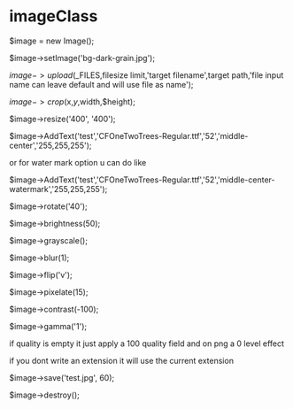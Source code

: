 # imageClass

$image = new Image();

$image->setImage('bg-dark-grain.jpg');


$image->upload($_FILES,filesize limit,'target filename',target path,'file input name can leave default and will use file as name');

$image->crop($x,$y,$width,$height);

$image->resize('400', '400');

$image->AddText('test','CFOneTwoTrees-Regular.ttf','52','middle-center','255,255,255');

or for water mark option u can do like

$image->AddText('test','CFOneTwoTrees-Regular.ttf','52','middle-center-watermark','255,255,255');

$image->rotate('40');

$image->brightness(50);

$image->grayscale();

$image->blur(1);

$image->flip('v');

$image->pixelate(15);

$image->contrast(-100);

$image->gamma('1');

if quality is empty it just apply a 100 quality field and on png a 0 level effect

if you dont write an extension it will use the current extension

$image->save('test.jpg', 60);

$image->destroy();

